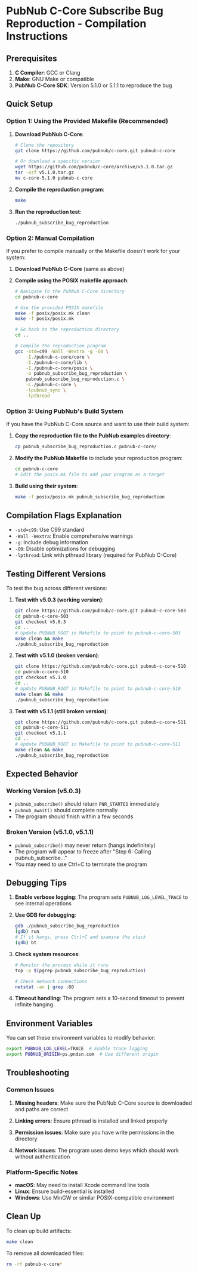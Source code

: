 # PubNub C-Core Subscribe Bug Reproduction - Compilation Instructions

## Prerequisites

1. **C Compiler**: GCC or Clang
2. **Make**: GNU Make or compatible
3. **PubNub C-Core SDK**: Version 5.1.0 or 5.1.1 to reproduce the bug

## Quick Setup

### Option 1: Using the Provided Makefile (Recommended)

1. **Download PubNub C-Core**:
   ```bash
   # Clone the repository
   git clone https://github.com/pubnub/c-core.git pubnub-c-core
   
   # Or download a specific version
   wget https://github.com/pubnub/c-core/archive/v5.1.0.tar.gz
   tar -xzf v5.1.0.tar.gz
   mv c-core-5.1.0 pubnub-c-core
   ```

2. **Compile the reproduction program**:
   ```bash
   make
   ```

3. **Run the reproduction test**:
   ```bash
   ./pubnub_subscribe_bug_reproduction
   ```

### Option 2: Manual Compilation

If you prefer to compile manually or the Makefile doesn't work for your system:

1. **Download PubNub C-Core** (same as above)

2. **Compile using the POSIX makefile approach**:
   ```bash
   # Navigate to the PubNub C-Core directory
   cd pubnub-c-core
   
   # Use the provided POSIX makefile
   make -f posix/posix.mk clean
   make -f posix/posix.mk
   
   # Go back to the reproduction directory
   cd ..
   
   # Compile the reproduction program
   gcc -std=c99 -Wall -Wextra -g -O0 \
       -I./pubnub-c-core/core \
       -I./pubnub-c-core/lib \
       -I./pubnub-c-core/posix \
       -o pubnub_subscribe_bug_reproduction \
       pubnub_subscribe_bug_reproduction.c \
       -L./pubnub-c-core \
       -lpubnub_sync \
       -lpthread
   ```

### Option 3: Using PubNub's Build System

If you have the PubNub C-Core source and want to use their build system:

1. **Copy the reproduction file to the PubNub examples directory**:
   ```bash
   cp pubnub_subscribe_bug_reproduction.c pubnub-c-core/
   ```

2. **Modify the PubNub Makefile** to include your reproduction program:
   ```bash
   cd pubnub-c-core
   # Edit the posix.mk file to add your program as a target
   ```

3. **Build using their system**:
   ```bash
   make -f posix/posix.mk pubnub_subscribe_bug_reproduction
   ```

## Compilation Flags Explanation

- `-std=c99`: Use C99 standard
- `-Wall -Wextra`: Enable comprehensive warnings
- `-g`: Include debug information
- `-O0`: Disable optimizations for debugging
- `-lpthread`: Link with pthread library (required for PubNub C-Core)

## Testing Different Versions

To test the bug across different versions:

1. **Test with v5.0.3 (working version)**:
   ```bash
   git clone https://github.com/pubnub/c-core.git pubnub-c-core-503
   cd pubnub-c-core-503
   git checkout v5.0.3
   cd ..
   # Update PUBNUB_ROOT in Makefile to point to pubnub-c-core-503
   make clean && make
   ./pubnub_subscribe_bug_reproduction
   ```

2. **Test with v5.1.0 (broken version)**:
   ```bash
   git clone https://github.com/pubnub/c-core.git pubnub-c-core-510
   cd pubnub-c-core-510
   git checkout v5.1.0
   cd ..
   # Update PUBNUB_ROOT in Makefile to point to pubnub-c-core-510
   make clean && make
   ./pubnub_subscribe_bug_reproduction
   ```

3. **Test with v5.1.1 (still broken version)**:
   ```bash
   git clone https://github.com/pubnub/c-core.git pubnub-c-core-511
   cd pubnub-c-core-511
   git checkout v5.1.1
   cd ..
   # Update PUBNUB_ROOT in Makefile to point to pubnub-c-core-511
   make clean && make
   ./pubnub_subscribe_bug_reproduction
   ```

## Expected Behavior

### Working Version (v5.0.3)
- `pubnub_subscribe()` should return `PNR_STARTED` immediately
- `pubnub_await()` should complete normally
- The program should finish within a few seconds

### Broken Version (v5.1.0, v5.1.1)
- `pubnub_subscribe()` may never return (hangs indefinitely)
- The program will appear to freeze after "Step 6: Calling pubnub_subscribe..."
- You may need to use Ctrl+C to terminate the program

## Debugging Tips

1. **Enable verbose logging**: The program sets `PUBNUB_LOG_LEVEL_TRACE` to see internal operations

2. **Use GDB for debugging**:
   ```bash
   gdb ./pubnub_subscribe_bug_reproduction
   (gdb) run
   # If it hangs, press Ctrl+C and examine the stack
   (gdb) bt
   ```

3. **Check system resources**:
   ```bash
   # Monitor the process while it runs
   top -p $(pgrep pubnub_subscribe_bug_reproduction)
   
   # Check network connections
   netstat -an | grep :80
   ```

4. **Timeout handling**: The program sets a 10-second timeout to prevent infinite hanging

## Environment Variables

You can set these environment variables to modify behavior:

```bash
export PUBNUB_LOG_LEVEL=TRACE  # Enable trace logging
export PUBNUB_ORIGIN=ps.pndsn.com  # Use different origin
```

## Troubleshooting

### Common Issues

1. **Missing headers**: Make sure the PubNub C-Core source is downloaded and paths are correct

2. **Linking errors**: Ensure pthread is installed and linked properly

3. **Permission issues**: Make sure you have write permissions in the directory

4. **Network issues**: The program uses demo keys which should work without authentication

### Platform-Specific Notes

- **macOS**: May need to install Xcode command line tools
- **Linux**: Ensure build-essential is installed
- **Windows**: Use MinGW or similar POSIX-compatible environment

## Clean Up

To clean up build artifacts:
```bash
make clean
```

To remove all downloaded files:
```bash
rm -rf pubnub-c-core*
```
